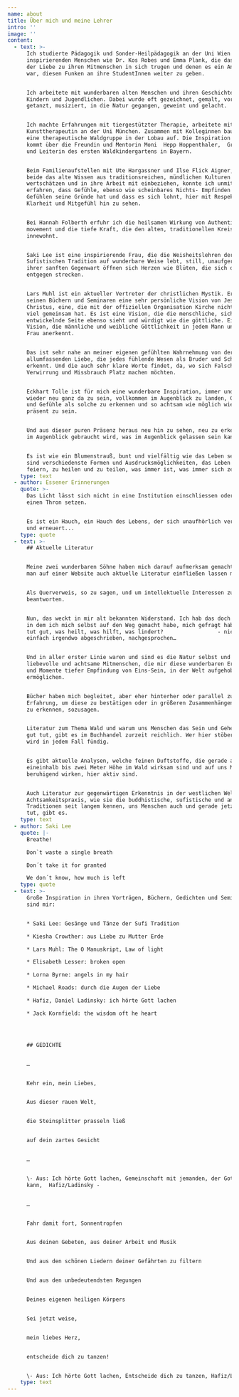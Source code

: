 ```yaml
---
name: about
title: Über mich und meine Lehrer
intro: ''
image: ''
content:
  - text: >-
      Ich studierte Pädagogik und Sonder-Heilpädagogik an der Uni Wien bei
      inspirierenden Menschen wie Dr. Kos Robes und Emma Plank, die das Feuer
      der Liebe zu ihren Mitmenschen in sich trugen und denen es ein Anliegen
      war, diesen Funken an ihre StudentInnen weiter zu geben.


      Ich arbeitete mit wunderbaren alten Menschen und ihren Geschichten, mit
      Kindern und Jugendlichen. Dabei wurde oft gezeichnet, gemalt, vorgelesen,
      getanzt, musiziert, in die Natur gegangen, geweint und gelacht.


      Ich machte Erfahrungen mit tiergestützter Therapie, arbeitete mit einer
      Kunsttherapeutin an der Uni München. Zusammen mit Kolleginnen bauten wir
      eine therapeutische Waldgruppe in der Lobau auf. Die Inspiration dazu
      kommt über die Freundin und Mentorin Moni  Hepp Hoppenthaler,  Gründerin
      und Leiterin des ersten Waldkindergartens in Bayern. 


      Beim Familienaufstellen mit Ute Hargassner und Ilse Flick Aigner, die
      beide das alte Wissen aus traditionsreichen, mündlichen Kulturen
      wertschätzen und in ihre Arbeit mit einbeziehen, konnte ich unmittelbar
      erfahren, dass Gefühle, ebenso wie scheinbares Nichts- Empfinden von
      Gefühlen seine Gründe hat und dass es sich lohnt, hier mit Respekt,
      Klarheit und Mitgefühl hin zu sehen.


      Bei Hannah Folberth erfuhr ich die heilsamen Wirkung von Authentic
      movement und die tiefe Kraft, die den alten, traditionellen Kreistänzen
      innewohnt.


      Saki Lee ist eine inspirierende Frau, die die Weisheitslehren der
      Sufistischen Tradition auf wunderbare Weise lebt, still, unaufgeregt. In
      ihrer sanften Gegenwart öffnen sich Herzen wie Blüten, die sich der Sonne
      entgegen strecken.


      Lars Muhl ist ein aktueller Vertreter der christlichen Mystik. Er zeigt in
      seinen Büchern und Seminaren eine sehr persönliche Vision von Jesus
      Christus, eine, die mit der offiziellen Organisation Kirche nicht allzu
      viel gemeinsam hat. Es ist eine Vision, die die menschliche, sich
      entwickelnde Seite ebenso sieht und würdigt wie die göttliche. Eine
      Vision, die männliche und weibliche Göttlichkeit in jedem Mann und jeder
      Frau anerkennt.


      Das ist sehr nahe an meiner eigenen gefühlten Wahrnehmung von der
      allumfassenden Liebe, die jedes fühlende Wesen als Bruder und Schwester
      erkennt. Und die auch sehr klare Worte findet, da, wo sich Falschheit oder
      Verwirrung und Missbrauch Platz machen möchten.


      Eckhart Tolle ist für mich eine wunderbare Inspiration, immer und immer
      wieder neu ganz da zu sein, vollkommen im Augenblick zu landen, Gedanken
      und Gefühle als solche zu erkennen und so achtsam wie möglich wieder ganz
      präsent zu sein.


      Und aus dieser puren Präsenz heraus neu hin zu sehen, neu zu erkennen, was
      im Augenblick gebraucht wird, was im Augenblick gelassen sein kann.


      Es ist wie ein Blumenstrauß, bunt und vielfältig wie das Leben selbst, es
      sind verschiedenste Formen und Ausdrucksmöglichkeiten, das Leben zu
      feiern, zu heilen und zu teilen, was immer ist, was immer sich zeigt.
    type: text
  - author: Essener Erinnerungen
    quote: >-
      Das Licht lässt sich nicht in eine Institution einschliessen oder auf
      einen Thron setzen. 


      Es ist ein Hauch, ein Hauch des Lebens, der sich unaufhörlich verströmt
      und erneuert...
    type: quote
  - text: >-
      ## Aktuelle Literatur


      Meine zwei wunderbaren Söhne haben mich darauf aufmerksam gemacht, dass
      man auf einer Website auch aktuelle Literatur einfließen lassen müsste.


      Als Querverweis, so zu sagen, und um intellektuelle Interessen zu
      beantworten.


      Nun, das weckt in mir alt bekannten Widerstand. Ich hab das doch gefunden,
      in dem ich mich selbst auf den Weg gemacht habe, mich gefragt habe: was
      tut gut, was heilt, was hilft, was lindert?                 - nicht
      einfach irgendwo abgeschrieben, nachgesprochen…


      Und in aller erster Linie waren und sind es die Natur selbst und manche
      liebevolle und achtsame Mitmenschen, die mir diese wunderbaren Erlebnisse
      und Momente tiefer Empfindung von Eins-Sein, in der Welt aufgehoben sein,
      ermöglichen.


      Bücher haben mich begleitet, aber eher hinterher oder parallel zur
      Erfahrung, um diese zu bestätigen oder in größeren Zusammenhängen wieder
      zu erkennen, sozusagen.


      Literatur zum Thema Wald und warum uns Menschen das Sein und Gehen im Wald
      gut tut, gibt es im Buchhandel zurzeit reichlich. Wer hier stöbern geht,
      wird in jedem Fall fündig.


      Es gibt aktuelle Analysen, welche feinen Duftstoffe, die gerade auf
      eineinhalb bis zwei Meter Höhe im Wald wirksam sind und auf uns Menschen
      beruhigend wirken, hier aktiv sind.


      Auch Literatur zur gegenwärtigen Erkenntnis in der westlichen Welt, dass
      Achtsamkeitspraxis, wie sie die buddhistische, sufistische und andere
      Traditionen seit langem kennen, uns Menschen auch und gerade jetzt gut
      tut, gibt es.
    type: text
  - author: Saki Lee
    quote: |-
      Breathe!

      Don`t waste a single breath

      Don´t take it for granted

      We don´t know, how much is left
    type: quote
  - text: >-
      Große Inspiration in ihren Vorträgen, Büchern, Gedichten und Seminaren
      sind mir:


      * Saki Lee: Gesänge und Tänze der Sufi Tradition

      * Kiesha Crowther: aus Liebe zu Mutter Erde

      * Lars Muhl: The O Manuskript, Law of light 

      * Elisabeth Lesser: broken open

      * Lorna Byrne: angels in my hair

      * Michael Roads: durch die Augen der Liebe

      * Hafiz, Daniel Ladinsky: ich hörte Gott lachen

      * Jack Kornfield: the wisdom oft he heart




      ## GEDICHTE


      …


      Kehr ein, mein Liebes,


      Aus dieser rauen Welt,


      die Steinsplitter prasseln ließ


      auf dein zartes Gesicht


      …


      \- Aus: Ich hörte Gott lachen, Gemeinschaft mit jemanden, der Gott küssen
      kann,  Hafiz/Ladinsky -


      …


      Fahr damit fort, Sonnentropfen


      Aus deinen Gebeten, aus deiner Arbeit und Musik


      Und aus den schönen Liedern deiner Gefährten zu filtern


      Und aus den unbedeutendsten Regungen


      Deines eigenen heiligen Körpers


      Sei jetzt weise,


      mein liebes Herz,


      entscheide dich zu tanzen!


      \- Aus: Ich hörte Gott lachen, Entscheide dich zu tanzen, Hafiz/Ladinsky -
    type: text
---
```


